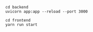 ```shell
cd backend
uvicorn app:app --reload --port 3000
```

```shell
cd frontend
yarn run start
```